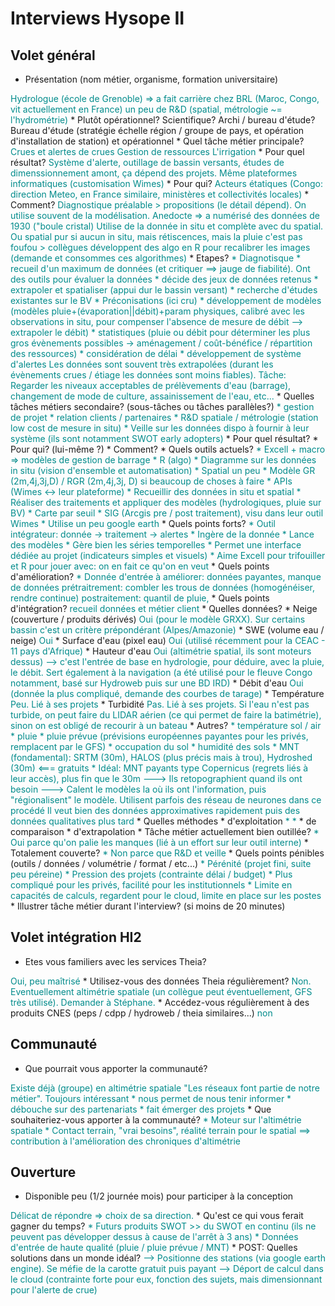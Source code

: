 # Interviews Hysope II

## Volet général

* Présentation (nom métier, organisme, formation universitaire)
<font color="darkcyan">
Hydrologue (école de Grenoble) => a fait carrière chez BRL (Maroc, Congo, vit actuellement en France) un peu de R&D (spatial, métrologie ~= l'hydrométrie)
</font>
  * Plutôt opérationnel? Scientifique? Archi / bureau d'étude?
  Bureau d'étude (stratégie échelle région / groupe de pays, et opération d'installation de station) et opérationnel
<font color="darkcyan">
</font>
* Quel tâche métier principale? 
<font color="darkcyan">
Crues et alertes de crues
Gestion de ressources
L'irrigation
</font>
  * Pour quel résultat?
<font color="darkcyan">
Système d'alerte, outillage de bassin versants, études de dimenssionnement amont, ça dépend des projets. Même plateformes informatiques (customisation Wimes)
</font>
  * Pour qui?
<font color="darkcyan">
Acteurs étatiques (Congo: direction Meteo, en France similaire, ministères et collectivités locales)
</font>
  * Comment?
<font color="darkcyan">
Diagnostique préalable > propositions (le détail dépend). On utilise souvent de la modélisation.
Anedocte => a numérisé des données de 1930 ("boule cristal)
Utilise de la donnée in situ et complète avec du spatial. Ou spatial pur si aucun in situ, mais rétiscences, mais la pluie c'est pas foufou > collègues développent des algo en R pour recalibrer les images (demande et consommes ces algorithmes)
</font>
  * Etapes?
<font color="darkcyan">
* Diagnotisque
  * recueil d'un maximum de données (et critiquer ==> jauge de fiabilité). Ont des outils pour évaluer la données
  * décide des jeux de données retenus
  * extrapoler et spatialiser (appui dur le bassin versant)
  * recherche d'études existantes sur le BV
* Préconisations (ici cru)
  * développement de modèles (modèles pluie+(évaporation||débit)+param physiques, calibré avec les observations in situ, pour compenser l'absence de mesure de débit --> extrapoler le débit)
  * statistiques (pluie ou débit pour déterminer les plus gros évènements possibles -> aménagement / coût-bénéfice / répartition des ressources)
  * considération de délai
  * développement de système d'alertes 
  Les données sont souvent très extrapolées (durant les évènements crues / étiage les données sont moins fiables). 
  Tâche: Regarder les niveaux acceptables de prélèvements d'eau (barrage), changement de mode de culture, assainissement de l'eau, etc...
</font>
* Quelles tâches métiers secondaire? (sous-tâches ou tâches parallèles?)
<font color="darkcyan">
* gestion de projet
* relation clients / partenaires
* R&D spatiale / métrologie (station low cost de mesure in situ)
* Veille sur les données dispo à fournir à leur système (ils sont notamment SWOT early adopters)
</font>
  * Pour quel résultat?
<font color="darkcyan">

</font>
  * Pour qui? (lui-même ?)
<font color="darkcyan">

</font>
  * Comment?
<font color="darkcyan">

</font>
* Quels outils actuels?
<font color="darkcyan">
* Excell + macro => modèles de gestion de barrage
* R (algo)
  * Diagramme sur les données in situ (vision d'ensemble et automatisation)
  * Spatial un peu
  * Modèle GR (2m,4j,3j,D) / RGR (2m,4j,3j, D) si beaucoup de choses à faire
* APIs (Wimes <-> leur plateforme)
  * Recueillir des données in situ et spatial
  * Réaliser des traitements et appliquer des modèles (hydrologiques, pluie sur BV)
  * Carte par seuil
* SIG (Arcgis pre / post traitement), visu dans leur outil Wimes
* Utilise un peu google earth
</font>
  * Quels points forts?
<font color="darkcyan">
* Outil intégrateur: donnée -> traitement -> alertes
  * Ingère de la donnée
  * Lance des modèles
  * Gère bien les séries temporelles
* Permet une interface dédiée au projet (indicateurs simples et visuels)
* Aime Excell pour trifouiller et R pour jouer avec: on en fait ce qu'on en veut
</font>
  * Quels points d'amélioration?
<font color="darkcyan">
* Donnée d'entrée à améliorer: données payantes, manque de données
prétraitrement: combler les trous de données (homogénéiser, rendre continue)
postraitement: quantil de pluie, 
</font>
  * Quels points d'intégration?
<font color="darkcyan">
recueil données et métier client
</font>
* Quelles données? 
<font color="darkcyan">

</font>
  * Neige (couverture / produits dérivés)
<font color="darkcyan">
Oui (pour le modèle GRXX). Sur certains bassin c'est un critère prépondérant (Alpes/Amazonie)
</font>
  * SWE (volume eau / neige)
<font color="darkcyan">
Oui
</font>
  * Surface d'eau (pixel eau)
<font color="darkcyan">
Oui (utilisé récemment pour la CEAC - 11 pays d'Afrique)
</font>
  * Hauteur d'eau
<font color="darkcyan">
Oui (altimétrie spatial, ils sont moteurs dessus) --> c'est l'entrée de base en hydrologie, pour déduire, avec la pluie, le débit. Sert également à la navigation (a été utilisé pour le fleuve Congo notamment, basé sur Hydroweb puis sur une BD IRD)
</font>
  * Débit d'eau
<font color="darkcyan">
Oui (donnée la plus compliqué, demande des courbes de tarage)
</font>
  * Température
<font color="darkcyan">
Peu. Lié à ses projets
</font>
  * Turbidité
<font color="darkcyan">
Pas. Lié à ses projets. Si l'eau n'est pas turbide, on peut faire du LIDAR aérien (ce qui permet de faire la batimétrie), sinon on est obligé de recourir à un bateau
</font>
  * Autres?
<font color="darkcyan">
* température sol / air
* pluie
* pluie prévue (prévisions européennes payantes pour les privés, remplacent par le GFS)
* occupation du sol
* humidité des sols
* MNT (fondamental): SRTM (30m), HALOS (plus précis mais à trou), Hydroshed (30m) <=== gratuits
  * Idéal: MNT payants type Copernicus (regrets liés à leur accès), plus fin que le 30m
---> Ils retopographient quand ils ont besoin
---> Calent le modèles la où ils ont l'information, puis "régionalisent" le modèle. Utilisent parfois des réseau de neurones dans ce procédé
Il veut bien des données approximatives rapidement puis des données qualitatives plus tard
</font>
* Quelles méthodes
  * d'exploitation
<font color="darkcyan">
*
* 
</font>
  * de comparaison
<font color="darkcyan">

</font>
  * d'extrapolation
<font color="darkcyan">

</font>
* Tâche métier actuellement bien outillée?
<font color="darkcyan">
* Oui parce qu'on palie les manques (lié à un effort sur leur outil interne)
</font>
  * Totalement couverte?
<font color="darkcyan">
* Non parce que R&D et veille
</font>
* Quels points pénibles (outils / données / volumétrie / format / etc...)
<font color="darkcyan">
* Pérénité (projet fini, suite peu péreine)
* Pression des projets (contrainte délai / budget)
* Plus compliqué pour les privés, facilité pour les institutionnels
* Limite en capacités de calculs, regardent pour le cloud, limite en place sur les postes
</font>
* Illustrer tâche métier durant l'interview? (si moins de 20 minutes)
<font color="darkcyan">

</font>

## Volet intégration HI2

* Etes vous familiers avec les services Theia?
<font color="darkcyan">
Oui, peu maîtrisé
</font>
* Utilisez-vous des données Theia régulièrement?
<font color="darkcyan">
Non. Eventuellement altimétrie spatiale (un collègue peut éventuellement, GFS très utilisé). Demander à Stéphane.
</font>
* Accédez-vous régulièrement à des produits CNES (peps / cdpp / hydroweb / theia similaires...)
<font color="darkcyan">
non
</font>

## Communauté

* Que pourrait vous apporter la communauté?
<font color="darkcyan">
Existe déjà (groupe) en altimétrie spatiale
"Les réseaux font partie de notre métier". Toujours intéressant
* nous permet de nous tenir informer 
* débouche sur des partenariats
* fait émerger des projets
</font>
* Que souhaiteriez-vous apporter à la communauté?
<font color="darkcyan">
* Moteur sur l'altimétrie spatiale
* Contact terrain, "vrai besoins", réalité terrain pour le spatial ==> contribution à l'amélioration des chroniques d'altimétrie
</font>

## Ouverture

* Disponible peu (1/2 journée mois) pour participer à la conception
<font color="darkcyan">
Délicat de répondre => choix de sa direction.
</font>
* Qu'est ce qui vous ferait gagner du temps?
<font color="darkcyan">
* Futurs produits SWOT >> du SWOT en continu (ils ne peuvent pas développer dessus à cause de l'arrêt à 3 ans)
* Données d'entrée de haute qualité (pluie / pluie prévue / MNT)
</font>
* POST: Quelles solutions dans un monde idéal?
<font color="darkcyan">
 --> Positionne des stations (via google earth engine). Se méfie de la carotte gratuit puis payant
 --> Déport de calcul dans le cloud (contrainte forte pour eux, fonction des sujets, mais dimensionnant pour l'alerte de crue)
</font>


